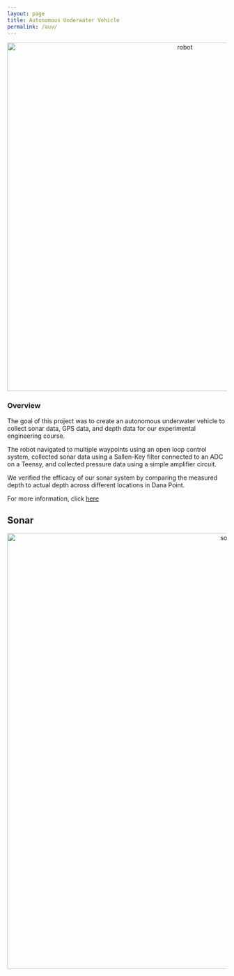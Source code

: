 ```yaml
---
layout: page
title: Autonomous Underwater Vehicle
permalink: /auv/
---
```


<div style="text-align: center">
  <img src="../assets/img/auv/robot.PNG" alt="robot" width="800" />
</div>
<n></n>


### Overview
<n></n>
The goal of this project was to create an autonomous underwater vehicle to collect sonar data, GPS data, and depth data for our experimental engineering course. 

The robot navigated to multiple waypoints using an open loop control system, collected sonar data using a Sallen-Key filter connected to an ADC on a Teensy, and collected pressure data using a simple amplifier circuit.

We verified the efficacy of our sonar system by comparing the measured depth to actual depth across different locations in Dana Point.

For more information, click [here](https://drive.google.com/file/d/16dLYdiTFBxq6Ycjpd2Q3qWm6e8IngI3I/view?usp=sharing)

## Sonar
<div style="text-align: center">
  <img src="../../assets/schematics/auv/sonar_schem.PNG" alt="sonar" width="1000" />
</div>